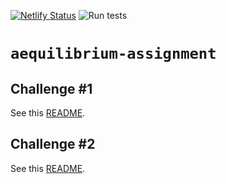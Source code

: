 [![Netlify Status](https://api.netlify.com/api/v1/badges/2c0c5e7d-b485-45d5-846b-2a284ec97d0b/deploy-status)](https://app.netlify.com/sites/laughing-boyd-3e3a3c/deploys) ![Run tests](https://github.com/joelxr/aequilibrium-assignment/workflows/Run%20tests/badge.svg)

# `aequilibrium-assignment`

## Challenge #1

See this [README](./castle-company/README.md).

## Challenge #2

See this [README](./transformation-company/README.md).
